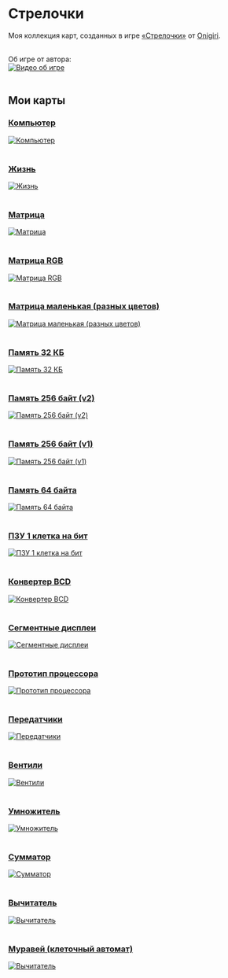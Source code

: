 ﻿# Стрелочки
Моя коллекция карт, созданных в игре [«Стрелочки»](https://logic-arrows.io/) от [Onigiri](https://github.com/ArtemOnigiri).
<br><br>

Об игре от автора:<br>
[![Видео об игре](img/youtube.png)](https://www.youtube.com/watch?v=q_ve9SsuyvU)
<br><br>

## Мои карты

### [Компьютер](./computer.md)
[![Компьютер](img/computer.png)](./computer.md)
<br><br>

### [Жизнь](https://logic-arrows.io/map-life)
[![Жизнь](img/life.png)](https://logic-arrows.io/map-life)
<br><br>

### [Матрица](https://logic-arrows.io/map-matrix)
[![Матрица](img/matrix.png)](https://logic-arrows.io/map-matrix)
<br><br>

### [Матрица RGB](https://logic-arrows.io/map-matrix-rgb)
[![Матрица RGB](img/matrix-rgb.png)](https://logic-arrows.io/map-matrix-rgb)
<br><br>

### [Матрица маленькая (разных цветов)](https://logic-arrows.io/map-CcGrVgC8)
[![Матрица маленькая (разных цветов)](img/matrix-small-red.png)](https://logic-arrows.io/map-CcGrVgC8)
<br><br>

### [Память 32 КБ](https://logic-arrows.io/map-fsG82aDy)
[![Память 32 КБ](img/ram32k.png)](https://logic-arrows.io/map-fsG82aDy)
<br><br>

### [Память 256 байт (v2)](https://logic-arrows.io/map-ram256)
[![Память 256 байт (v2)](img/ram256v2.png)](https://logic-arrows.io/map-ram256)
<br><br>

### [Память 256 байт (v1)](https://logic-arrows.io/map-utcKt1dM)
[![Память 256 байт (v1)](img/ram256v1.png)](https://logic-arrows.io/map-utcKt1dM)
<br><br>

### [Память 64 байта](https://logic-arrows.io/map-ram64)
[![Память 64 байта](img/ram64.png)](https://logic-arrows.io/map-ram64)
<br><br>

### [ПЗУ 1 клетка на бит](https://logic-arrows.io/map-FI3Ue08n)
[![ПЗУ 1 клетка на бит](img/rom-compact.png)](https://logic-arrows.io/map-FI3Ue08n)
<br><br>

### [Конвертер BCD](https://logic-arrows.io/map-0TNlFXRQa6Y)
[![Конвертер BCD](img/bcd-converter.png)](https://logic-arrows.io/map-0TNlFXRQa6Y)
<br><br>

### [Сегментные дисплеи](https://logic-arrows.io/map-Xhj9Pead)
[![Сегментные дисплеи](img/digits.png)](https://logic-arrows.io/map-Xhj9Pead)
<br><br>

### [Прототип процессора](https://logic-arrows.io/map-kBhOopki)
[![Прототип процессора](img/cpu.png)](https://logic-arrows.io/map-kBhOopki)
<br><br>

### [Передатчики](https://logic-arrows.io/map-Io2FESYk)
[![Передатчики](img/transmitter.png)](https://logic-arrows.io/map-Io2FESYk)
<br><br>

### [Вентили](https://logic-arrows.io/map-k_R4pB1A)
[![Вентили](img/gates.png)](https://logic-arrows.io/map-k_R4pB1A)
<br><br>

### [Умножитель](https://logic-arrows.io/map-lF-KRVo4vtw)
[![Умножитель](img/multiplier.png)](https://logic-arrows.io/map-lF-KRVo4vtw)
<br><br>

### [Сумматор](https://logic-arrows.io/map-5bk8IiWhZ6Q)
[![Сумматор](img/adder.png)](https://logic-arrows.io/map-5bk8IiWhZ6Q)
<br><br>

### [Вычитатель](https://logic-arrows.io/map-GvPsAA38)
[![Вычитатель](img/subtractor.png)](https://logic-arrows.io/map-GvPsAA38)
<br><br>

### [Муравей (клеточный автомат)](https://logic-arrows.io/map-um14l5Qr)
[![Вычитатель](img/ant.jpg)](https://logic-arrows.io/map-um14l5Qr)
<br><br>
